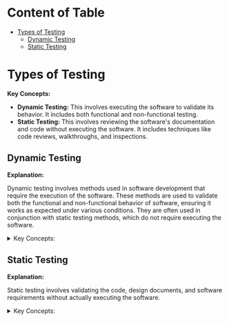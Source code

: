 <!-- markdownlint-disable MD033 -->

# Content of Table

- [Types of Testing](#types-of-testing)
  - [Dynamic Testing](#dynamic-testing)
  - [Static Testing](#static-testing)

# Types of Testing

**Key Concepts:**

- **Dynamic Testing:** This involves executing the software to validate its behavior. It includes both functional and non-functional testing.
- **Static Testing:** This involves reviewing the software's documentation and code without executing the software. It includes techniques like code reviews, walkthroughs, and inspections.

## Dynamic Testing

**Explanation:**

Dynamic testing involves methods used in software development that require the execution of the software. These methods are used to validate both the functional and non-functional behavior of software, ensuring it works as expected under various conditions. They are often used in conjunction with static testing methods, which do not require executing the software.

<details>
    <summary>Key Concepts:</summary>

### Functional Testing

**Explanation:**

Functional testing is performed to verify that each function of the software application behaves as specified in the requirement document.

<details>
    <summary>Key Concepts:</summary>

- **Unit Testing:** Involves testing individual components of the software. This is usually done by the developers themselves.
- **Integration Testing:** Involves testing the interaction between different software modules.
- **System Testing:** Involves testing the entire system as a whole to ensure it meets the requirements.
- **Acceptance Testing:** The final level of testing to verify if the system meets the customer requirements.

</details>

### Non-functional Testing

**Explanation:**

Non-functional testing is performed to check the non-functional aspects (performance, usability, reliability) of a software application.

<details>
    <summary>Key Concepts:</summary>

- **Performance Testing:** Checks how a system performs under a particular load. It includes load testing (where the system is tested under the expected load) and stress testing (where the system is tested under extreme loads).
- **Usability Testing:** Checks the user-friendliness of the software. It helps to improve the customer experience.
- **Security Testing (Penetration Testing):** Checks if the system is secure from external threats and vulnerabilities.
- **Compatibility Testing:** Ensures that the software can run in different environments (different hardware, operating systems, browsers).

</details>

</details>

## Static Testing

**Explanation:**

Static testing involves validating the code, design documents, and software requirements without actually executing the software.

<details>
    <summary>Key Concepts:</summary>

1. **Benefits of Early and Frequent Stakeholder Feedback:** Getting feedback from stakeholders early and often can help catch misunderstandings or errors in the requirements or design before coding begins.
2. **Review Process Activities:** The review process typically involves planning the review, conducting the review, reporting the results, and taking any necessary follow-up actions.
3. **Review Types:** There are several types of reviews, including informal reviews, walkthroughs, technical reviews, and inspections. Each type of review has its own purpose, level of formality, and process.
4. **Checklist-based Reviewing:** Reviewers use a checklist of common errors to guide their review.
5. **Scenario-based Reviewing:** Reviewers use a set of predefined scenarios to guide their review.
6. **Static Analysis:** Tools are used to analyze code for potential errors and security vulnerabilities.
7. **Model-Based Analysis:** Models of the software (like data flow diagrams or entity-relationship diagrams) are analyzed to find errors or potential improvements.

</details>
